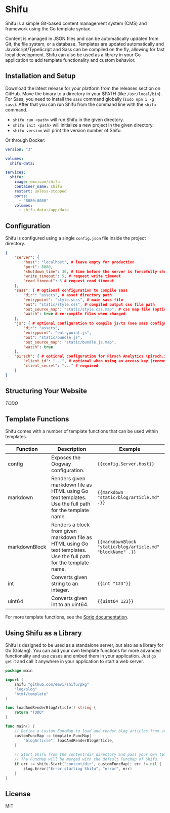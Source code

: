 # Shifu

Shifu is a simple Git-based content management system (CMS) and framework using the Go template syntax.

Content is managed in JSON files and can be automatically updated from Git, the file system, or a database.
Templates are updated automatically and JavaScript/TypeScript and Sass can be compiled on the fly, allowing for fast local development.
Shifu can also be used as a library in your Go application to add template functionality and custom behavior.

## Installation and Setup

Download the latest release for your platform from the releases section on GitHub.
Move the binary to a directory in your $PATH (like `/usr/local/bin`).
For Sass, you need to install the `sass` command globally (`sudo npm i -g sass`).
After that you can run Shifu from the command line with the `shifu` command.

* `shifu run <path>` will run Shifu in the given directory.
* `shifu init <path>` will initialize a new project in the given directory.
* `shifu version` will print the version number of Shifu.

Or through Docker:

```yaml
version: "3"

volumes:
  shifu-data:

services:
  shifu:
    image: emvicom/shifu
    container_name: shifu
    restart: unless-stopped
    ports:
      - "8080:8080"
    volumes:
      - shifu-data:/app/data
```

## Configuration

Shifu is configured using a single `config.json` file inside the project directory.

```json
{
    "server": {
        "host": "localhost", # leave empty for production
        "port": 8080,
        "shutdown_time": 30, # time before the server is forcefully shut down (optional)
        "write_timeout": 5, # request write timeout
        "read_timeout": 5 # request read timeout
    },
    "sass": { # optional configuration to compile sass
        "dir": "assets", # asset directory path
        "entrypoint": "style.scss", # main sass file
        "out": "static/style.css", # compiled output css file path
        "out_source_map": "static/style.css.map", # css map file (optional)
        "watch": true # re-compile files when changed
    },
    "js": { # optional configuration to compile js/ts (see sass configuration for reference)
        "dir": "assets",
        "entrypoint": "entrypoint.js",
        "out": "static/bundle.js",
        "out_source_map": "static/bundle.js.map",
        "watch": true
    },
    "pirsch": { # optional configuration for Pirsch Analytics (pirsch.io)
        "client_id": "...", # optional when using an access key (recommended) instead of oAuth
        "client_secret": "..." # required
    }
}
```

## Structuring Your Website

*TODO*

## Template Functions

Shifu comes with a number of template functions that can be used within templates.

| Function      | Description                                                                                                        | Example                                                    |
|---------------|--------------------------------------------------------------------------------------------------------------------|------------------------------------------------------------|
| config        | Exposes the Oogway configuration.                                                                                  | `{{config.Server.Host}}`                                   |
| markdown      | Renders given markdown file as HTML using Go text templates. Use the full path for the template name.              | `{{markdown "static/blog/article.md" .}}`                  |
| markdownBlock | Renders a block from given markdown file as HTML using Go text templates. Use the full path for the template name. | `{{markdownBlock "static/blog/article.md" "blockName" .}}` |
| int           | Converts given string to an integer.                                                                               | `{{int "123"}}`                                            |
| uint64        | Converts given int to an uint64.                                                                                   | `{{uint64 123}}`                                           |

For more template functions, see the [Sprig documentation](github.com/Masterminds/sprig).

## Using Shifu as a Library

Shifu is designed to be used as a standalone server, but also as a library for Go (Golang).
You can add your own template functions for more advanced functionality and use cases and embed them in your application.
Just `go get` it and call it anywhere in your application to start a web server.

```go
package main

import (
	shifu "github.com/emvi/shifu/pkg"
	"log/slog"
	"html/template"
)

func loadAndRenderBlogArticle() string {
    return "TODO"
}

func main() {
	// Define a custom FuncMap to load and render blog articles from an external source.
	customFuncMap := template.FuncMap{
		"blogArticle": loadAndRenderBlogArticle,
	}
		
    // Start Shifu from the content/dir directory and pass your own template.FuncMap.
    // The FuncMap will be merged with the default FuncMap of Shifu.
	if err := shifu.Start("content/dir", customFuncMap); err != nil {
		slog.Error("Error starting Shifu", "error", err)
	}
}
```

## License

MIT
